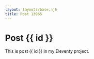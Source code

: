 ```yaml
---
layout: layouts/base.njk
title: Post 13965
---
```


# Post {{ id }}

This is post {{ id }} in my Eleventy project.
